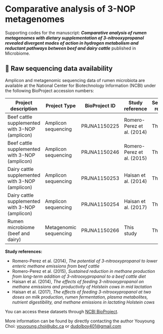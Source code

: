 # Comparative analysis of 3-NOP metagenomes

Supporting codes for the manuscript: **_Comparative analysis of rumen metagenomes with dietary supplementation of 3-nitrooxypropanol revealed divergent modes of action in hydrogen metabolism and reductant pathways between beef and dairy cattle_** published in Microbiome.

## 📂 Raw sequencing data availability

Amplicon and metagenomic sequencing data of rumen microbiota are available at the National Center for Biotechnology Information (NCBI) under the following BioProject accession numbers:

| Project description                              | Project Type           | BioProject ID     | Study reference             | Sequencing reference |
|--------------------------------------------------|------------------------|-------------------|-----------------------------|----------------------|
| Beef cattle supplemented with 3-NOP (amplicon)   | Amplicon sequencing    | PRJNA1150225      | Romero-Perez et al. (2014)  | This study           |
| Beef cattle supplemented with 3-NOP (amplicon)   | Amplicon sequencing    | PRJNA1150246      | Romero-Perez et al. (2015)  | This study           |
| Dairy cattle supplemented with 3-NOP (amplicon)  | Amplicon sequencing    | PRJNA1150253      | Haisan et al. (2014)        | This study           |
| Dairy cattle supplemented with 3-NOP (amplicon)  | Amplicon sequencing    | PRJNA1150254      | Haisan et al. (2017)        | This study           |
| Rumen microbiome (beef and dairy)                | Metagenomic sequencing | PRJNA1150266      | This study                  | This study           |

**Study references:**

- Romero-Perez et al. (2014), *The potential of 3-nitrooxypropanol to lower enteric methane emissions from beef cattle*
- Romero-Perez et al. (2015), *Sustained reduction in methane production from long-term addition of 3-nitrooxypropanol to a beef cattle diet*
- Haisan et al. (2014), *The effects of feeding 3-nitrooxypropanol on methane emissions and productivity of Holstein cows in mid lactation*
- Haisan et al. (2017), *The effects of feeding 3-nitrooxypropanol at two doses on milk production, rumen fermentation, plasma metabolites, nutrient digestibility, and methane emissions in lactating Holstein cows*

You can access these datasets through [NCBI BioProject](https://www.ncbi.nlm.nih.gov/bioproject).

More information can be found by directly contacting the author
Youyoung Choi: youyoung.choi@ubc.ca or dudolboy401@gmail.com
